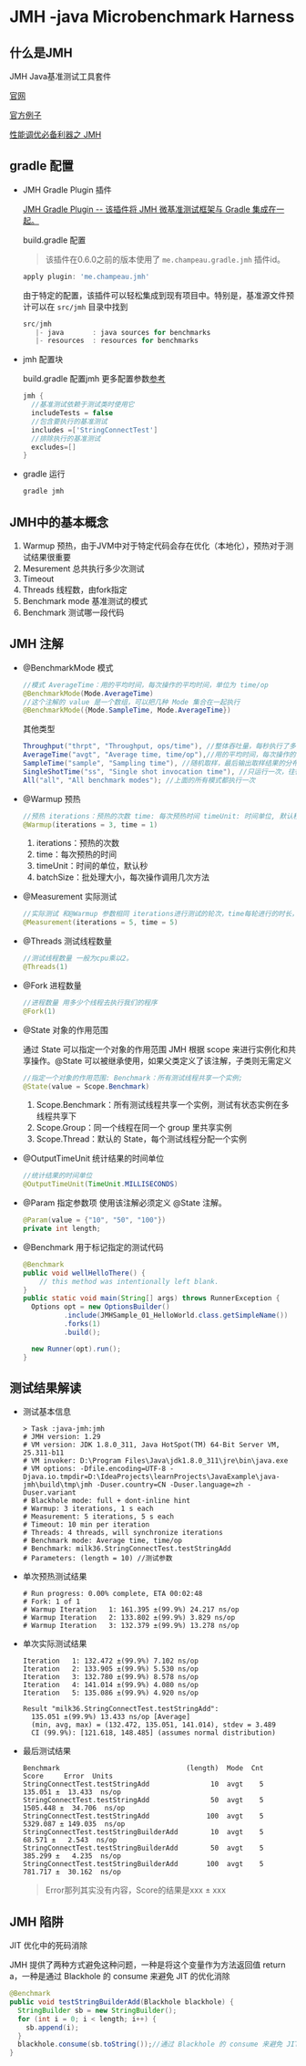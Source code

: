 JMH -java Microbenchmark Harness
===
## 什么是JMH
JMH Java基准测试工具套件

[官网](http://openjdk.java.net/projects/code-tools/jmh/)

[官方例子](http://hg.openjdk.java.net/code-tools/jmh/file/tip/jmh-samples/src/main/java/org/openjdk/jmh/samples/)

[性能调优必备利器之 JMH](https://www.cnblogs.com/wupeixuan/p/13091381.html)
## gradle 配置
* JMH Gradle Plugin 插件

  [JMH Gradle Plugin -- 该插件将 JMH 微基准测试框架与 Gradle 集成在一起。](https://github.com/melix/jmh-gradle-plugin)

  build.gradle 配置
  > 该插件在0.6.0之前的版本使用了 `me.champeau.gradle.jmh` 插件id。
  ```gradle
  apply plugin: 'me.champeau.jmh' 
  ```

  由于特定的配置，该插件可以轻松集成到现有项目中。特别是，基准源文件预计可以在 `src/jmh` 目录中找到
  ```gradle
  src/jmh
     |- java       : java sources for benchmarks
     |- resources  : resources for benchmarks
  ```
* jmh 配置块

  build.gradle 配置jmh 更多配置参数[参考](https://github.com/melix/jmh-gradle-plugin#configuration-options)
  ```gradle  
  jmh {
    //基准测试依赖于测试类时使用它
    includeTests = false
    //包含要执行的基准测试
    includes =['StringConnectTest']
    //排除执行的基准测试
    excludes=[]
  }
  ```
* gradle 运行
  ```gradle
  gradle jmh
  ```
## JMH中的基本概念
1. Warmup 预热，由于JVM中对于特定代码会存在优化（本地化），预热对于测试结果很重要
1. Mesurement 总共执行多少次测试
1. Timeout
1. Threads 线程数，由fork指定
1. Benchmark mode 基准测试的模式
1. Benchmark 测试哪一段代码  
## JMH 注解
* @BenchmarkMode 模式
  ```java
  //模式 AverageTime：用的平均时间，每次操作的平均时间，单位为 time/op
  @BenchmarkMode(Mode.AverageTime)
  //这个注解的 value 是一个数组，可以把几种 Mode 集合在一起执行
  @BenchmarkMode({Mode.SampleTime, Mode.AverageTime})
  ```

  其他类型
  ```java
  Throughput("thrpt", "Throughput, ops/time"), //整体吞吐量，每秒执行了多少次调用，单位为 ops/time
  AverageTime("avgt", "Average time, time/op"),//用的平均时间，每次操作的平均时间，单位为 time/op
  SampleTime("sample", "Sampling time"), //随机取样，最后输出取样结果的分布
  SingleShotTime("ss", "Single shot invocation time"), //只运行一次，往往同时把 Warmup 次数设为 0，用于测试冷启动时的性能
  All("all", "All benchmark modes"); //上面的所有模式都执行一次
  ```
* @Warmup 预热
  ```java
  //预热 iterations：预热的次数 time: 每次预热时间 timeUnit: 时间单位, 默认秒 batchSize：批处理大小，每次操作调用几次方法
  @Warmup(iterations = 3, time = 1)
  ```
  1. iterations：预热的次数
  1. time：每次预热的时间
  1. timeUnit：时间的单位，默认秒
  1. batchSize：批处理大小，每次操作调用几次方法
* @Measurement 实际测试
  ```java
  //实际测试 和@Warmup 参数相同 iterations进行测试的轮次，time每轮进行的时长，timeUnit时长单位。
  @Measurement(iterations = 5, time = 5)
  ```
* @Threads 测试线程数量
  ```java
  //测试线程数量 一般为cpu乘以2。
  @Threads(1)
  ```
* @Fork 进程数量
  ```java
  //进程数量 用多少个线程去执行我们的程序
  @Fork(1)
  ```
* @State 对象的作用范围

  通过 State 可以指定一个对象的作用范围 JMH 根据 scope 来进行实例化和共享操作。@State 可以被继承使用，如果父类定义了该注解，子类则无需定义
  ```java
  //指定一个对象的作用范围: Benchmark：所有测试线程共享一个实例;
  @State(value = Scope.Benchmark)
  ```
  1. Scope.Benchmark：所有测试线程共享一个实例，测试有状态实例在多线程共享下
  1. Scope.Group：同一个线程在同一个 group 里共享实例
  1. Scope.Thread：默认的 State，每个测试线程分配一个实例
* @OutputTimeUnit 统计结果的时间单位
  ```java
  //统计结果的时间单位
  @OutputTimeUnit(TimeUnit.MILLISECONDS)
  ```
* @Param 指定参数项  使用该注解必须定义 @State 注解。
  ```java
  @Param(value = {"10", "50", "100"})
  private int length;
  ```
* @Benchmark 用于标记指定的测试代码
  ```java
  @Benchmark
  public void wellHelloThere() {
      // this method was intentionally left blank.
  }
  public static void main(String[] args) throws RunnerException {
    Options opt = new OptionsBuilder()
            .include(JMHSample_01_HelloWorld.class.getSimpleName())
            .forks(1)
            .build();

    new Runner(opt).run();
  }
  ```
## 测试结果解读
* 测试基本信息
  ```
  > Task :java-jmh:jmh
  # JMH version: 1.29
  # VM version: JDK 1.8.0_311, Java HotSpot(TM) 64-Bit Server VM, 25.311-b11
  # VM invoker: D:\Program Files\Java\jdk1.8.0_311\jre\bin\java.exe
  # VM options: -Dfile.encoding=UTF-8 -Djava.io.tmpdir=D:\IdeaProjects\learnProjects\JavaExample\java-jmh\build\tmp\jmh -Duser.country=CN -Duser.language=zh -Duser.variant
  # Blackhole mode: full + dont-inline hint
  # Warmup: 3 iterations, 1 s each
  # Measurement: 5 iterations, 5 s each
  # Timeout: 10 min per iteration
  # Threads: 4 threads, will synchronize iterations
  # Benchmark mode: Average time, time/op
  # Benchmark: milk36.StringConnectTest.testStringAdd
  # Parameters: (length = 10) //测试参数
  ```
* 单次预热测试结果
  ```
  # Run progress: 0.00% complete, ETA 00:02:48
  # Fork: 1 of 1
  # Warmup Iteration   1: 161.395 ±(99.9%) 24.217 ns/op
  # Warmup Iteration   2: 133.802 ±(99.9%) 3.829 ns/op
  # Warmup Iteration   3: 132.379 ±(99.9%) 13.278 ns/op
  ```
* 单次实际测试结果  
  ```
  Iteration   1: 132.472 ±(99.9%) 7.102 ns/op
  Iteration   2: 133.905 ±(99.9%) 5.530 ns/op
  Iteration   3: 132.780 ±(99.9%) 8.578 ns/op
  Iteration   4: 141.014 ±(99.9%) 4.080 ns/op
  Iteration   5: 135.086 ±(99.9%) 4.920 ns/op

  Result "milk36.StringConnectTest.testStringAdd":
    135.051 ±(99.9%) 13.433 ns/op [Average]
    (min, avg, max) = (132.472, 135.051, 141.014), stdev = 3.489
    CI (99.9%): [121.618, 148.485] (assumes normal distribution)
  ```  
* 最后测试结果
  ```
  Benchmark                               (length)  Mode  Cnt     Score     Error  Units
  StringConnectTest.testStringAdd               10  avgt    5   135.051 ±  13.433  ns/op
  StringConnectTest.testStringAdd               50  avgt    5  1505.448 ±  34.706  ns/op
  StringConnectTest.testStringAdd              100  avgt    5  5329.087 ± 149.035  ns/op
  StringConnectTest.testStringBuilderAdd        10  avgt    5    68.571 ±   2.543  ns/op
  StringConnectTest.testStringBuilderAdd        50  avgt    5   385.299 ±   4.235  ns/op
  StringConnectTest.testStringBuilderAdd       100  avgt    5   781.717 ±  30.162  ns/op
  ```
  > Error那列其实没有内容，Score的结果是xxx ± xxx
## JMH 陷阱
JIT 优化中的死码消除

JMH 提供了两种方式避免这种问题，一种是将这个变量作为方法返回值 return a，一种是通过 Blackhole 的 consume 来避免 JIT 的优化消除
```java
@Benchmark
public void testStringBuilderAdd(Blackhole blackhole) {
  StringBuilder sb = new StringBuilder();
  for (int i = 0; i < length; i++) {
    sb.append(i);
  }
  blackhole.consume(sb.toString());//通过 Blackhole 的 consume 来避免 JIT 的优化消除
}
```
